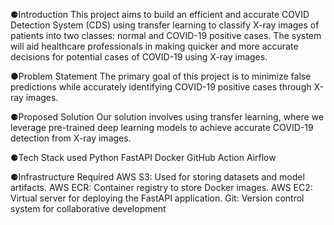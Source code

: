 ⚈Introduction
This project aims to build an efficient and accurate COVID Detection System (CDS) using transfer learning to classify X-ray images of patients into two classes:
normal and COVID-19 positive cases. 
The system will aid healthcare professionals in making quicker and more accurate decisions for potential cases of COVID-19 using X-ray images.

●Problem Statement
The primary goal of this project is to minimize false predictions while accurately identifying COVID-19 positive cases through X-ray images.

⚈Proposed Solution
Our solution involves using transfer learning, where we leverage pre-trained deep learning models to achieve accurate COVID-19 detection from X-ray images.

⚈Tech Stack used
Python
FastAPI
Docker
GitHub Action
Airflow

⚈Infrastructure Required
AWS S3: Used for storing datasets and model artifacts.
AWS ECR: Container registry to store Docker images.
AWS EC2: Virtual server for deploying the FastAPI application.
Git: Version control system for collaborative development

